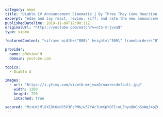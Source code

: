 ```yaml
---
category: news
title: "Diablo IV Announcement Cinematic | By Three They Come Reaction / Review / Rating"
excerpt: "Adam and Jay react, review, riff, and rate the new announcement cinematic everyone wanted to see last year at Blizzcon, Diablo IV 'By Three They Come'."
publishedDateTime: 2019-11-08T12:00:11Z
originalUrl: "https://youtube.com/watch?v=otb-mrjvwaQ"
type: video

featuredContent: "<iframe width=\"800\" height=\"500\" frameborder=\"0\" src=\"https://www.youtube.com/embed/otb-mrjvwaQ\" allow=\"accelerometer; autoplay; encrypted-media; gyroscope; picture-in-picture\" allowfullscreen></iframe>"

provider:
  name: pReview'd
  domain: youtube.com

topics:
  - Diablo 4

images:
  - url: "https://i.ytimg.com/vi/otb-mrjvwaQ/maxresdefault.jpg"
    width: 1280
    height: 720
    isCached: true

secured: "McxUKjMl8YEBtOaNJ5X3PsPMK/w37fAclUmKpY0FE+uLZhyuBKGbSsWgJ4pZm/DHTat+DxDbIxJojgxGBLtQEi5sG3EjhkFf3/qkj27WjF0rSrRfEz6Fb2hGj1EEgpX0GC6YaaM01fkCRp0aseYxEoaQ3XXp/OKgfRa72ce5/mUmLqd+MU6VzknCSGzV8DdxLq/OpAH5ZbJbfGN+9PiuiCoIk1Zlw1fgX2mqOGGObPiMvgMlbGnV4L22xYZq04n8IdQyys4Kz0TKTluuzvHM6WbibSFaffDz1dIqARFQTyX7Uj/zGwK/i5ywdJADFDitvFJECXVu9pPrKilo9Vx7I/CL4kP/4puX79YDQnaJKcYR9dZ+HRPxBZ2LKGunix44dCoh86WF84Akkx9yJJxUliWft/NfZuRs6ATTed9q6fTvstbkHmXK8blOHBp+dBpa;6cqrIvbLdzsYhwqKhmKEXA=="
---
```


